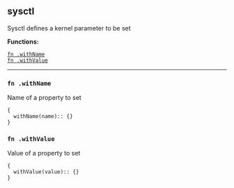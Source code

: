 
## sysctl
Sysctl defines a kernel parameter to be set

**Functions:**

[`fn .withName`](#fn-withname)  
[`fn .withValue`](#fn-withvalue)  

---


### `fn .withName`
Name of a property to set
```jsonnet
{
  withName(name):: {}
}
```

### `fn .withValue`
Value of a property to set
```jsonnet
{
  withValue(value):: {}
}
```

